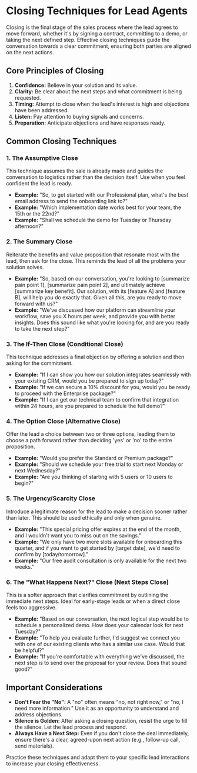 # Closing Techniques for Lead Agents

Closing is the final stage of the sales process where the lead agrees to move forward, whether it's by signing a contract, committing to a demo, or taking the next defined step. Effective closing techniques guide the conversation towards a clear commitment, ensuring both parties are aligned on the next actions.

## Core Principles of Closing

1.  **Confidence:** Believe in your solution and its value.
2.  **Clarity:** Be clear about the next steps and what commitment is being requested.
3.  **Timing:** Attempt to close when the lead's interest is high and objections have been addressed.
4.  **Listen:** Pay attention to buying signals and concerns.
5.  **Preparation:** Anticipate objections and have responses ready.

## Common Closing Techniques

### 1. The Assumptive Close

This technique assumes the sale is already made and guides the conversation to logistics rather than the decision itself. Use when you feel confident the lead is ready.

* **Example:** "So, to get started with our Professional plan, what's the best email address to send the onboarding link to?"
* **Example:** "Which implementation date works best for your team, the 15th or the 22nd?"
* **Example:** "Shall we schedule the demo for Tuesday or Thursday afternoon?"

### 2. The Summary Close

Reiterate the benefits and value proposition that resonate most with the lead, then ask for the close. This reminds the lead of all the problems your solution solves.

* **Example:** "So, based on our conversation, you're looking to [summarize pain point 1], [summarize pain point 2], and ultimately achieve [summarize key benefit]. Our solution, with its [feature A] and [feature B], will help you do exactly that. Given all this, are you ready to move forward with us?"
* **Example:** "We've discussed how our platform can streamline your workflow, save you X hours per week, and provide you with better insights. Does this sound like what you're looking for, and are you ready to take the next step?"

### 3. The If-Then Close (Conditional Close)

This technique addresses a final objection by offering a solution and then asking for the commitment.

* **Example:** "If I can show you how our solution integrates seamlessly with your existing CRM, would you be prepared to sign up today?"
* **Example:** "If we can secure a 10% discount for you, would you be ready to proceed with the Enterprise package?"
* **Example:** "If I can get our technical team to confirm that integration within 24 hours, are you prepared to schedule the full demo?"

### 4. The Option Close (Alternative Close)

Offer the lead a choice between two or three options, leading them to choose a path forward rather than deciding 'yes' or 'no' to the entire proposition.

* **Example:** "Would you prefer the Standard or Premium package?"
* **Example:** "Should we schedule your free trial to start next Monday or next Wednesday?"
* **Example:** "Are you thinking of starting with 5 users or 10 users to begin?"

### 5. The Urgency/Scarcity Close

Introduce a legitimate reason for the lead to make a decision sooner rather than later. This should be used ethically and only when genuine.

* **Example:** "This special pricing offer expires at the end of the month, and I wouldn't want you to miss out on the savings."
* **Example:** "We only have two more slots available for onboarding this quarter, and if you want to get started by [target date], we'd need to confirm by [today/tomorrow]."
* **Example:** "Our free audit consultation is only available for the next two weeks."

### 6. The "What Happens Next?" Close (Next Steps Close)

This is a softer approach that clarifies commitment by outlining the immediate next steps. Ideal for early-stage leads or when a direct close feels too aggressive.

* **Example:** "Based on our conversation, the next logical step would be to schedule a personalized demo. How does your calendar look for next Tuesday?"
* **Example:** "To help you evaluate further, I'd suggest we connect you with one of our existing clients who has a similar use case. Would that be helpful?"
* **Example:** "If you're comfortable with everything we've discussed, the next step is to send over the proposal for your review. Does that sound good?"

## Important Considerations

* **Don't Fear the "No":** A "no" often means "no, not right now," or "no, I need more information." Use it as an opportunity to understand and address objections.
* **Silence is Golden:** After asking a closing question, resist the urge to fill the silence. Let the lead process and respond.
* **Always Have a Next Step:** Even if you don't close the deal immediately, ensure there's a clear, agreed-upon next action (e.g., follow-up call, send materials).

Practice these techniques and adapt them to your specific lead interactions to increase your closing effectiveness.